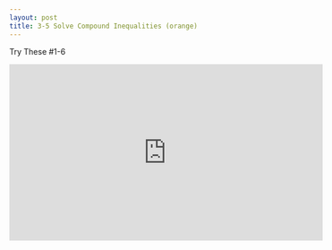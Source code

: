 ```yaml
---
layout: post
title: 3-5 Solve Compound Inequalities (orange)
---
```

Try These #1-6
<iframe width="560" height="315" src="https://www.youtube.com/embed/96F-wN9-oEQ" frameborder="0" allowfullscreen></iframe>
